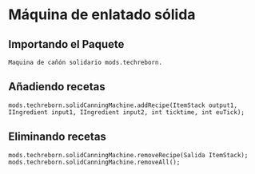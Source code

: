 # Máquina de enlatado sólida

## Importando el Paquete
`Maquina de cañón solidario mods.techreborn.`

## Añadiendo recetas
```zenscript
mods.techreborn.solidCanningMachine.addRecipe(ItemStack output1, IIngredient input1, IIngredient input2, int ticktime, int euTick);
```

## Eliminando recetas
```zenscript
mods.techreborn.solidCanningMachine.removeRecipe(Salida ItemStack);
mods.techreborn.solidCanningMachine.removeAll();
```